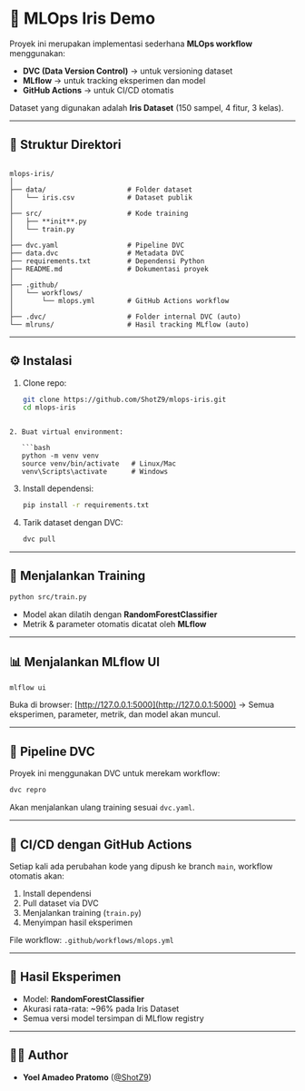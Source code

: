 # 🌱 MLOps Iris Demo  

Proyek ini merupakan implementasi sederhana **MLOps workflow** menggunakan:  
- **DVC (Data Version Control)** → untuk versioning dataset  
- **MLflow** → untuk tracking eksperimen dan model  
- **GitHub Actions** → untuk CI/CD otomatis  

Dataset yang digunakan adalah **Iris Dataset** (150 sampel, 4 fitur, 3 kelas).  

---

## 📂 Struktur Direktori  

```

mlops-iris/
│
├── data/                    # Folder dataset
│   └── iris.csv             # Dataset publik
│
├── src/                     # Kode training
│   ├── **init**.py
│   └── train.py
│
├── dvc.yaml                 # Pipeline DVC
├── data.dvc                 # Metadata DVC
├── requirements.txt         # Dependensi Python
├── README.md                # Dokumentasi proyek
│
├── .github/
│   └── workflows/
│       └── mlops.yml        # GitHub Actions workflow
│
├── .dvc/                    # Folder internal DVC (auto)
└── mlruns/                  # Hasil tracking MLflow (auto)

````

---

## ⚙️ Instalasi  

1. Clone repo:  
   ```bash
   git clone https://github.com/ShotZ9/mlops-iris.git
   cd mlops-iris
```

2. Buat virtual environment:

   ```bash
   python -m venv venv
   source venv/bin/activate   # Linux/Mac
   venv\Scripts\activate      # Windows
   ```

3. Install dependensi:

   ```bash
   pip install -r requirements.txt
   ```

4. Tarik dataset dengan DVC:

   ```bash
   dvc pull
   ```

---

## 🚀 Menjalankan Training

```bash
python src/train.py
```

* Model akan dilatih dengan **RandomForestClassifier**
* Metrik & parameter otomatis dicatat oleh **MLflow**

---

## 📊 Menjalankan MLflow UI

```bash
mlflow ui
```

Buka di browser: [http://127.0.0.1:5000](http://127.0.0.1:5000)
→ Semua eksperimen, parameter, metrik, dan model akan muncul.

---

## 🔄 Pipeline DVC

Proyek ini menggunakan DVC untuk merekam workflow:

```bash
dvc repro
```

Akan menjalankan ulang training sesuai `dvc.yaml`.

---

## 🤖 CI/CD dengan GitHub Actions

Setiap kali ada perubahan kode yang dipush ke branch `main`, workflow otomatis akan:

1. Install dependensi
2. Pull dataset via DVC
3. Menjalankan training (`train.py`)
4. Menyimpan hasil eksperimen

File workflow: `.github/workflows/mlops.yml`

---

## 📌 Hasil Eksperimen

* Model: **RandomForestClassifier**
* Akurasi rata-rata: \~96% pada Iris Dataset
* Semua versi model tersimpan di MLflow registry

---

## 👨‍💻 Author

* **Yoel Amadeo Pratomo** ([@ShotZ9](https://github.com/ShotZ9))

```
